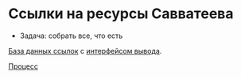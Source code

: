 # Ссылки на ресурсы Савватеева

- Задача: собрать все, что есть

[База данных ссылок](database.sqlite3) с [интерфейсом вывода](index.php).

[Процесс](PROCESS.md)
